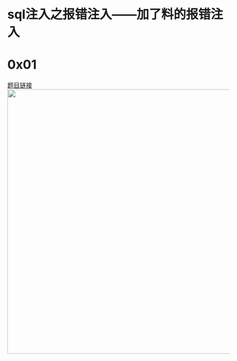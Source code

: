 # sql注入之报错注入——加了料的报错注入

0x01
===
[题目链接](http://ctf5.shiyanbar.com/web/baocuo/index.php)
<img src="http://wujiashuaitupiancunchu.oss-cn-shanghai.aliyuncs.com/jupyter_notebook_img/5wspylsy8c8.png" width="600px" />




